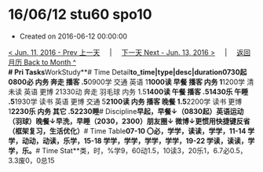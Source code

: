 # 16/06/12 stu60 spo10

* Created on 2016-06-12 00:00:00

[&lt; Jun. 11, 2016 - Prev 上一天](d11.md)     \|     [下一天 Next - Jun. 13, 2016 &gt;](d13.md)     \|     [返回月历 Back to Month ^](index.md)   
**\# Pri Tasks**WorkStudy**\# Time Detail**to\_time\|type\|desc\|duration0730起0800必 内务 奔走 播客 .5**0900学 交通 英语 1**1000读 早餐 播客 内务 1**1200学 清未读 英语 更博 21330动 奔走 羽毛球 内务 1.5**1400读 午餐 播客 .51430乐 午睡 .5**1930学 读书 英语 更博 交通 5**2100读 内务 播客 晚餐 1.5**2200学 读书 更博 1**2230乐 内务 其它 .52230睡**\# Discipline**早起，早餐↓（0830起）英语运动（羽球）晚餐↓早洗，早睡（2030，2300）朋友圈↓ 微博↓更惯用快捷键反省（框架复习，生活优化）**\# Time Table**07-10 〇必，学学，读读，学学，11-14 学学，动动，动读，乐学，15-18 学学，学学，学学，学学，19-22 学读，读读，学学，乐。**\# Time Stat**类，时，%学9，60动1.5，10读3，20乐1，6.7必0.5，3.3废0，0总15

